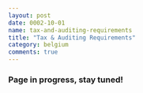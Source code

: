 ```yaml
---
layout: post
date: 0002-10-01
name: tax-and-auditing-requirements
title: "Tax & Auditing Requirements"
category: belgium
comments: true
---
```


### Page in progress, stay tuned!
